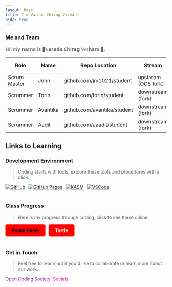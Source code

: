 ```yaml
---
layout: base
title: I'm Varada Chirag Vichare
hide: true
---
```


### Me and Team

ℍ𝕚! 𝕄𝕪 𝕟𝕒𝕞𝕖 𝕚𝕤 🍩𝕍𝕒𝕣𝕒𝕕𝕒 ℂ𝕙𝕚𝕣𝕒𝕘 𝕍𝕚𝕔𝕙𝕒𝕣𝕖 🍩.

| Role         | Name     | Repo Location                       | Stream                | Repo Name |
|--------------|----------|-------------------------------------|-----------------------|-----------|
| Scrum Master | John     | github.com/jm1021/student           | upstream (OCS fork)   | student   |
| Scrummer     | Torin    | github.com/torin/student            | downstream (fork)     | student   |
| Scrummer     | Avantika | github.com/avantika/student         | downstream (fork)     | student   |
| Scrummer     | Aadit    | github.com/aaadit/student           | downstream (fork)     | student   |

## Links to Learning

### Development Environment

> Coding starts with tools, explore these tools and procedures with a click.

<div style="display: flex; flex-wrap: wrap; gap: 10px;">
    <a href="https://github.com/Open-Coding-Society/student">
        <img src="https://img.shields.io/badge/GitHub-181717?style=for-the-badge&logo=github&logoColor=white" alt="GitHub">
    </a>
    <a href="https://open-coding-society.github.io/student">
        <img src="https://img.shields.io/badge/GitHub%20Pages-327FC7?style=for-the-badge&logo=github&logoColor=white" alt="GitHub Pages">
    </a>
    <a href="https://kasm.nighthawkcodingsociety.com/">
        <img src="https://img.shields.io/badge/KASM-0078D4?style=for-the-badge&logo=kasm&logoColor=white" alt="KASM">
    </a>
    <a href="https://vscode.dev/">
        <img src="https://img.shields.io/badge/VSCode-007ACC?style=for-the-badge&logo=visual-studio-code&logoColor=white" alt="VSCode">
    </a>
</div>

<br>

### Class Progress

> Here is my progress through coding, click to see these online

<div style="display: flex; flex-wrap: wrap; gap: 10px;">
    <a href="{{site.baseurl}}/snake" style="text-decoration: none;">
        <div style="background-color: #ff0000ff; color: black; padding: 10px 20px; border-radius: 5px; font-weight: bold;">
            Snake Game
        </div>
    </a>
    <a href="{{site.baseurl}}/turtle" style="text-decoration: none;">
        <div style="background-color: #FF0000; color: white; padding: 10px 20px; border-radius: 5px; font-weight: bold;">
            Turtle
        </div>
    </a>
</div>

<br>

<!-- Contact Section -->
### Get in Touch

> Feel free to reach out if you'd like to collaborate or learn more about our work.

<p style="color: #a82ab1ff;">Open Coding Society: <a href="https://opencodingsociety.com" style="color: #f10a9cff; text-decoration: underline;">Socials</a></p>

<!-- Balloon Styles -->
<style>
  .balloon {
    position: fixed;
    width: 30px;
    height: 40px;
    background: pink;
    border-radius: 50% 50% 50% 50%;
    opacity: 0.8;
    animation: floatUp 10s linear infinite;
    z-index: 9999;
  }

  @keyframes floatUp {
    0% {
      transform: translateY(120vh) translateX(0);
      opacity: 1;
    }
    100% {
      transform: translateY(-100px) translateX(20px);
      opacity: 0;
    }
  }
</style>

<script>
  function createBalloon() {
    const balloon = document.createElement('div');
    balloon.classList.add('balloon');
    
    // Set random horizontal position
    balloon.style.left = Math.random() * 100 + 'vw';

    // Set random animation delay so they don't all move at once
    balloon.style.animationDelay = Math.random() * 5 + 's';

    document.body.appendChild(balloon);

    // Remove the balloon after animation is done (10s + buffer)
    setTimeout(() => {
      balloon.remove();
    }, 11000);
  }

  // Create balloons every 1 second
  setInterval(createBalloon, 1000);
</script>
